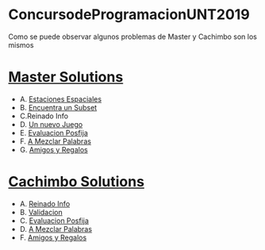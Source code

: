# ConcursodeProgramacionUNT2019

Como se puede observar algunos problemas de Master y Cachimbo son los mismos

# [Master Solutions](https://www.youtube.com/playlist?list=PLByjHlIXN2TG09bw3xgfDyuZrBrUkV8MN)
  
  * A. [Estaciones Espaciales](https://www.youtube.com/watch?v=l9O-EsW2gls)
  * B. [Encuentra un Subset](https://www.youtube.com/watch?v=uodNdpB4W_E&t=148s)
  * C.Reinado Info
  * D. [Un nuevo Juego](https://www.youtube.com/watch?v=9LS7Rmv3PUg)
  * E. [Evaluacion Posfija](https://www.youtube.com/watch?v=gRv3gVYcea4&t=403s)
  * F. [A Mezclar Palabras](https://www.youtube.com/watch?v=ekJ_h2C67xI)
  * G. [Amigos y Regalos](https://www.youtube.com/watch?v=tbB92XXxvsI&t=472s) 
  
# [Cachimbo Solutions](https://www.youtube.com/watch?v=Iu0LpxZFt7k&list=PLByjHlIXN2TEAyelaaBrG0uT6M7Lp3nJ4)
 
  * A. [Reinado Info](https://www.youtube.com/watch?v=Iu0LpxZFt7k&t=20s)
  * B. [Validacion](https://www.youtube.com/watch?v=z6M7Z7UcA10&t=11s)
  * C. [Evaluacion Posfija](https://www.youtube.com/watch?v=gRv3gVYcea4&t=403s)
  * D. [A Mezclar Palabras](https://www.youtube.com/watch?v=ekJ_h2C67xI)
  * F. [Amigos y Regalos](https://www.youtube.com/watch?v=tbB92XXxvsI&t=472s)
